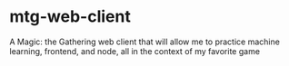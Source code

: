 mtg-web-client
==============

A Magic: the Gathering web client that will allow me to practice machine learning, frontend, and node, all in the context of my favorite game
